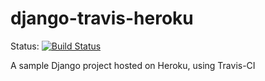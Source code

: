 django-travis-heroku
====================
Status: [![Build Status](https://travis-ci.org/sharma-mohit/django-travis-heroku.svg?branch=master)](https://travis-ci.org/sharma-mohit/django-travis-heroku)  

A sample Django project hosted on Heroku, using Travis-CI  
